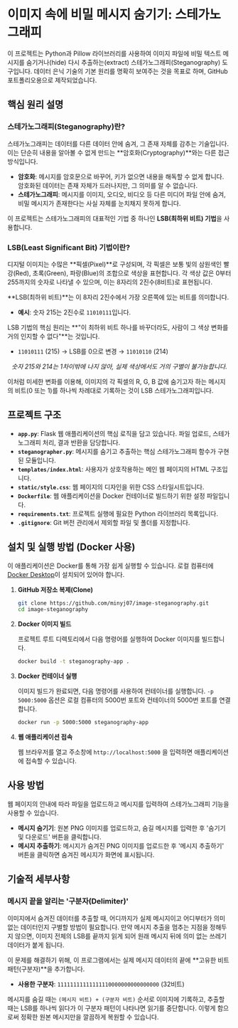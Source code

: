 # 이미지 속에 비밀 메시지 숨기기: 스테가노그래피

이 프로젝트는 Python과 Pillow 라이브러리를 사용하여 이미지 파일에 비밀 텍스트 메시지를 숨기거나(hide) 다시 추출하는(extract) 스테가노그래피(Steganography) 도구입니다. 데이터 은닉 기술의 기본 원리를 명확히 보여주는 것을 목표로 하며, GitHub 포트폴리오용으로 제작되었습니다.

## 핵심 원리 설명

### 스테가노그래피(Steganography)란?

스테가노그래피는 데이터를 다른 데이터 안에 숨겨, 그 존재 자체를 감추는 기술입니다. 이는 단순히 내용을 알아볼 수 없게 만드는 **암호화(Cryptography)**와는 다른 접근 방식입니다.

- **암호화**: 메시지를 암호문으로 바꾸어, 키가 없으면 내용을 해독할 수 없게 합니다. 암호화된 데이터는 존재 자체가 드러나지만, 그 의미를 알 수 없습니다.
- **스테가노그래피**: 메시지를 이미지, 오디오, 비디오 등 다른 미디어 파일 안에 숨겨, 비밀 메시지가 존재한다는 사실 자체를 눈치채지 못하게 합니다.

이 프로젝트는 스테가노그래피의 대표적인 기법 중 하나인 **LSB(최하위 비트) 기법**을 사용합니다.

### LSB(Least Significant Bit) 기법이란?

디지털 이미지는 수많은 **픽셀(Pixel)**로 구성되며, 각 픽셀은 보통 빛의 삼원색인 빨강(Red), 초록(Green), 파랑(Blue)의 조합으로 색상을 표현합니다. 각 색상 값은 0부터 255까지의 숫자로 나타낼 수 있으며, 이는 8자리의 2진수(8비트)로 표현됩니다.

**LSB(최하위 비트)**는 이 8자리 2진수에서 가장 오른쪽에 있는 비트를 의미합니다.

- **예시**: 숫자 215는 2진수로 `11010111`입니다.

LSB 기법의 핵심 원리는 **"이 최하위 비트 하나를 바꾸더라도, 사람이 그 색상 변화를 거의 인지할 수 없다"**는 것입니다.

- `11010111` (215) → LSB를 0으로 변경 → `11010110` (214)

*<p align="center">숫자 215와 214는 1차이밖에 나지 않아, 실제 색상에서도 거의 구별이 불가능합니다.</p>*

이처럼 미세한 변화를 이용해, 이미지의 각 픽셀의 R, G, B 값에 숨기고자 하는 메시지의 비트(0 또는 1)를 하나씩 차례대로 기록하는 것이 LSB 스테가노그래피입니다.

## 프로젝트 구조

- **`app.py`**: Flask 웹 애플리케이션의 핵심 로직을 담고 있습니다. 파일 업로드, 스테가노그래피 처리, 결과 반환을 담당합니다.
- **`steganographer.py`**: 메시지를 숨기고 추출하는 핵심 스테가노그래피 함수가 구현된 모듈입니다.
- **`templates/index.html`**: 사용자가 상호작용하는 메인 웹 페이지의 HTML 구조입니다.
- **`static/style.css`**: 웹 페이지의 디자인을 위한 CSS 스타일시트입니다.
- **`Dockerfile`**: 웹 애플리케이션을 Docker 컨테이너로 빌드하기 위한 설정 파일입니다.
- **`requirements.txt`**: 프로젝트 실행에 필요한 Python 라이브러리 목록입니다.
- **`.gitignore`**: Git 버전 관리에서 제외할 파일 및 폴더를 지정합니다.

## 설치 및 실행 방법 (Docker 사용)

이 애플리케이션은 Docker를 통해 가장 쉽게 실행할 수 있습니다. 로컬 컴퓨터에 [Docker Desktop](https://www.docker.com/products/docker-desktop/)이 설치되어 있어야 합니다.

1.  **GitHub 저장소 복제(Clone)**

    ```bash
    git clone https://github.com/minyj07/image-steganography.git
    cd image-steganography
    ```

2.  **Docker 이미지 빌드**

    프로젝트 루트 디렉토리에서 다음 명령어를 실행하여 Docker 이미지를 빌드합니다.

    ```bash
    docker build -t steganography-app .
    ```

3.  **Docker 컨테이너 실행**

    이미지 빌드가 완료되면, 다음 명령어를 사용하여 컨테이너를 실행합니다. `-p 5000:5000` 옵션은 로컬 컴퓨터의 5000번 포트와 컨테이너의 5000번 포트를 연결합니다.

    ```bash
    docker run -p 5000:5000 steganography-app
    ```

4.  **웹 애플리케이션 접속**

    웹 브라우저를 열고 주소창에 `http://localhost:5000` 을 입력하면 애플리케이션에 접속할 수 있습니다.

## 사용 방법

웹 페이지의 안내에 따라 파일을 업로드하고 메시지를 입력하여 스테가노그래피 기능을 사용할 수 있습니다.

-   **메시지 숨기기**: 원본 PNG 이미지를 업로드하고, 숨길 메시지를 입력한 후 '숨기기 및 다운로드' 버튼을 클릭합니다.
-   **메시지 추출하기**: 메시지가 숨겨진 PNG 이미지를 업로드한 후 '메시지 추출하기' 버튼을 클릭하면 숨겨진 메시지가 화면에 표시됩니다.

## 기술적 세부사항

### 메시지 끝을 알리는 '구분자(Delimiter)'

이미지에서 숨겨진 데이터를 추출할 때, 어디까지가 실제 메시지이고 어디부터가 의미 없는 데이터인지 구별할 방법이 필요합니다. 만약 메시지 추출을 멈추는 지점을 정해두지 않으면, 이미지 전체의 LSB를 끝까지 읽게 되어 원래 메시지 뒤에 의미 없는 쓰레기 데이터가 붙게 됩니다.

이 문제를 해결하기 위해, 이 프로그램에서는 실제 메시지 데이터의 끝에 **고유한 비트 패턴(구분자)**을 추가합니다.

-   **사용한 구분자**: `11111111111111110000000000000000` (32비트)

메시지를 숨길 때는 `(메시지 비트) + (구분자 비트)` 순서로 이미지에 기록하고, 추출할 때는 LSB를 하나씩 읽다가 이 구분자 패턴이 나타나면 읽기를 중단합니다. 이렇게 함으로써 정확한 원본 메시지만을 깔끔하게 복원할 수 있습니다.
